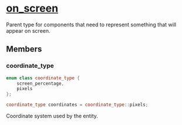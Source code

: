 # [on_screen](on_screen.hpp)

Parent type for components that need to represent something that will appear on screen.

## Members

### coordinate_type

```cpp
enum class coordinate_type {
	screen_percentage,
	pixels
};

coordinate_type coordinates = coordinate_type::pixels;
```

Coordinate system used by the entity.